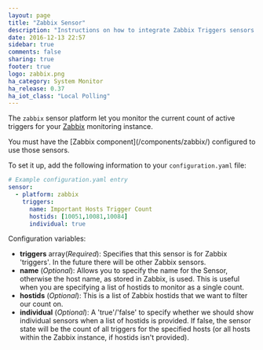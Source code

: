 ```yaml
---
layout: page
title: "Zabbix Sensor"
description: "Instructions on how to integrate Zabbix Triggers sensors within Home Assistant."
date: 2016-12-13 22:57
sidebar: true
comments: false
sharing: true
footer: true
logo: zabbix.png
ha_category: System Monitor
ha_release: 0.37
ha_iot_class: "Local Polling"
---
```


The `zabbix` sensor platform let you monitor the current count of active triggers for your [Zabbix](http://www.zabbix.com/) monitoring instance.

<p class='note'>
You must have the [Zabbix component](/components/zabbix/) configured to use those sensors.
</p>

To set it up, add the following information to your `configuration.yaml` file:

```yaml
# Example configuration.yaml entry
sensor:
  - platform: zabbix
    triggers:
      name: Important Hosts Trigger Count
      hostids: [10051,10081,10084]
      individual: true
```

Configuration variables:

- **triggers** array(*Required*): Specifies that this sensor is for Zabbix 'triggers'. In the future there will be other Zabbix sensors.
- **name** (*Optional*): Allows you to specify the name for the Sensor, otherwise the host name, as stored in Zabbix, is used.  This is useful when you are specifying a list of hostids to monitor as a single count.
- **hostids** (*Optional*): This is a list of Zabbix hostids that we want to filter our count on.
- **individual** (*Optional*): A 'true'/'false' to specify whether we should show individual sensors when a list of hostids is provided.  If false, the sensor state will be the count of all triggers for the specified hosts (or all hosts within the Zabbix instance, if hostids isn't provided).

